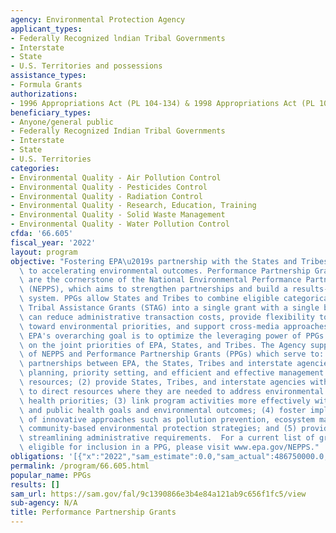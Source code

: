 ```yaml
---
agency: Environmental Protection Agency
applicant_types:
- Federally Recognized lndian Tribal Governments
- Interstate
- State
- U.S. Territories and possessions
assistance_types:
- Formula Grants
authorizations:
- 1996 Appropriations Act (PL 104-134) & 1998 Appropriations Act (PL 105-65).
beneficiary_types:
- Anyone/general public
- Federally Recognized Indian Tribal Governments
- Interstate
- State
- U.S. Territories
categories:
- Environmental Quality - Air Pollution Control
- Environmental Quality - Pesticides Control
- Environmental Quality - Radiation Control
- Environmental Quality - Research, Education, Training
- Environmental Quality - Solid Waste Management
- Environmental Quality - Water Pollution Control
cfda: '66.605'
fiscal_year: '2022'
layout: program
objective: "Fostering EPA\u2019s partnership with the States and Tribes is critical\
  \ to accelerating environmental outcomes. Performance Partnership Grants (PPGs)\
  \ are the cornerstone of the National Environmental Performance Partnership System\
  \ (NEPPS), which aims to strengthen partnerships and build a results-based management\
  \ system. PPGs allow States and Tribes to combine eligible categorical State and\
  \ Tribal Assistance Grants (STAG) into a single grant with a single budget. PPGs\
  \ can reduce administrative transaction costs, provide flexibility to direct resources\
  \ toward environmental priorities, and support cross-media approaches and initiatives.\
  \ EPA's overarching goal is to optimize the leveraging power of PPGs to focus strategically\
  \ on the joint priorities of EPA, States, and Tribes. The Agency supports the goals\
  \ of NEPPS and Performance Partnership Grants (PPGs) which serve to: (1) strengthen\
  \ partnerships between EPA, the States, Tribes and interstate agencies through joint\
  \ planning, priority setting, and efficient and effective management of federal-state\
  \ resources; (2) provide States, Tribes, and interstate agencies with flexibility\
  \ to direct resources where they are needed to address environmental and public\
  \ health priorities; (3) link program activities more effectively with environmental\
  \ and public health goals and environmental outcomes; (4) foster implementation\
  \ of innovative approaches such as pollution prevention, ecosystem management, and\
  \ community-based environmental protection strategies; and (5) provide savings by\
  \ streamlining administrative requirements.  For a current list of grant programs\
  \ eligible for inclusion in a PPG, please visit www.epa.gov/NEPPS."
obligations: '[{"x":"2022","sam_estimate":0.0,"sam_actual":486750000.0,"usa_spending_actual":478313990.0},{"x":"2023","sam_estimate":490640000.0,"sam_actual":0.0,"usa_spending_actual":354859226.0},{"x":"2024","sam_estimate":0.0,"sam_actual":0.0,"usa_spending_actual":0.0}]'
permalink: /program/66.605.html
popular_name: PPGs
results: []
sam_url: https://sam.gov/fal/9c1390866e3b4e84a121ab9c656f1fc5/view
sub-agency: N/A
title: Performance Partnership Grants
---
```

